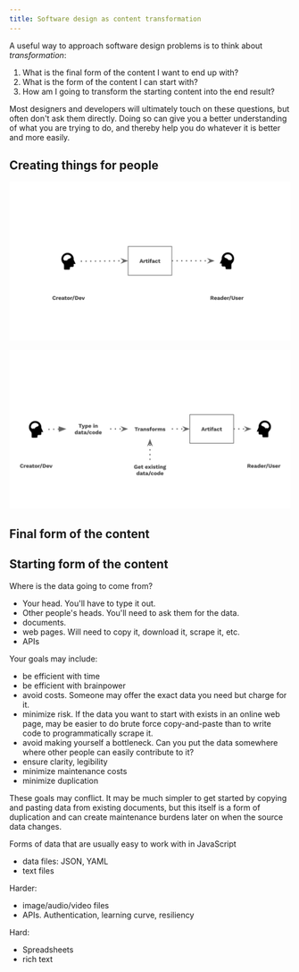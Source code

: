 ```yaml
---
title: Software design as content transformation
---
```


A useful way to approach software design problems is to think about _transformation_:

1. What is the final form of the content I want to end up with?
1. What is the form of the content I can start with?
1. How am I going to transform the starting content into the end result?

Most designers and developers will ultimately touch on these questions, but often don't ask them directly. Doing so can give you a better understanding of what you are trying to do, and thereby help you do whatever it is better and more easily.

## Creating things for people

![](artifact.svg)

![](transformation.svg)

## Final form of the content

## Starting form of the content

Where is the data going to come from?

- Your head. You'll have to type it out.
- Other people's heads. You'll need to ask them for the data.
- documents.
- web pages. Will need to copy it, download it, scrape it, etc.
- APIs

Your goals may include:

- be efficient with time
- be efficient with brainpower
- avoid costs. Someone may offer the exact data you need but charge for it.
- minimize risk. If the data you want to start with exists in an online web page, may be easier to do brute force copy-and-paste than to write code to programmatically scrape it.
- avoid making yourself a bottleneck. Can you put the data somewhere where other people can easily contribute to it?
- ensure clarity, legibility
- minimize maintenance costs
- minimize duplication

These goals may conflict. It may be much simpler to get started by copying and pasting data from existing documents, but this itself is a form of duplication and can create maintenance burdens later on when the source data changes.

Forms of data that are usually easy to work with in JavaScript

- data files: JSON, YAML
- text files

Harder:

- image/audio/video files
- APIs. Authentication, learning curve, resiliency

Hard:

- Spreadsheets
- rich text
